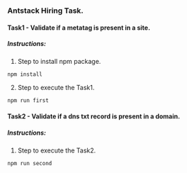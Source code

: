 ### Antstack Hiring Task.

#### Task1 - Validate if a metatag is present in a site.

##### Instructions:
1. Step to install npm package.

```
npm install
```
2. Step to execute the Task1.
```
npm run first
```
#### Task2 - Validate if a dns txt record is present in a domain.

##### Instructions:
 1. Step to execute the Task2.
```
npm run second
```